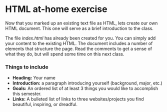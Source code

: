 # HTML at-home exercise

Now that you marked up an existing text file as HTML, lets create our own HTML document. This one will serve as a brief introduction to the class.

The file *index.html* has already been created for you. You can simply add your content to the existing HTML. The document includes a number of elements that structure the page. Read the comments to get a sense of what they do, but will spend some time on this next class. 

### Things to include
* **Heading:** Your name
* **Introduction:** a paragraph introducing yourself (background, major, etc.)
* **Goals:** An ordered list of at least 3 things you would like to accomplish this semester.
* **Links:** A bulleted list  of links to three websites/projects you find beautiful, inspiring, or dreadful.
